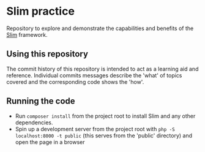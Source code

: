 # Slim practice

Repository to explore and demonstrate the capabilities and benefits of the [Slim](https://www.slimframework.com/) framework.

## Using this repository

The commit history of this repository is intended to act as a learning aid and reference. Individual commits messages describe the 'what' of topics covered and the corresponding code shows the 'how'.

## Running the code

* Run `composer install` from the project root to install Slim and any other dependencies.
* Spin up a development server from the project root with `php -S localhost:8000 -t public` (this serves from the 'public' directory) and open the page in a browser